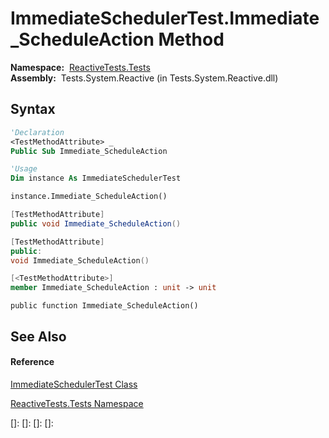 # ImmediateSchedulerTest.Immediate\_ScheduleAction Method

**Namespace:**  [ReactiveTests.Tests](ReactiveTests.Tests\ReactiveTests.Tests.md)  
**Assembly:**  Tests.System.Reactive (in Tests.System.Reactive.dll)

## Syntax

```vb
'Declaration
<TestMethodAttribute> _
Public Sub Immediate_ScheduleAction
```

```vb
'Usage
Dim instance As ImmediateSchedulerTest

instance.Immediate_ScheduleAction()
```

```csharp
[TestMethodAttribute]
public void Immediate_ScheduleAction()
```

```c++
[TestMethodAttribute]
public:
void Immediate_ScheduleAction()
```

```fsharp
[<TestMethodAttribute>]
member Immediate_ScheduleAction : unit -> unit 
```

```jscript
public function Immediate_ScheduleAction()
```

## See Also

#### Reference

[ImmediateSchedulerTest Class](ImmediateSchedulerTest\ImmediateSchedulerTest.md)

[ReactiveTests.Tests Namespace](ReactiveTests.Tests\ReactiveTests.Tests.md)

[]: 
[]: 
[]: 
[]: 